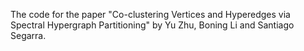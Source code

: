 The code for the paper "Co-clustering Vertices and Hyperedges via Spectral Hypergraph Partitioning" by Yu Zhu, Boning Li and Santiago Segarra.



